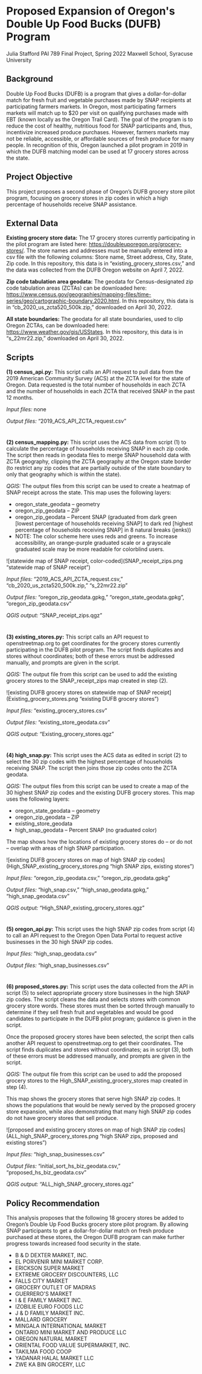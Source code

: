 # Proposed Expansion of Oregon's Double Up Food Bucks (DUFB) Program
Julia Stafford
PAI 789 Final Project, Spring 2022
Maxwell School, Syracuse University

## Background

Double Up Food Bucks (DUFB) is a program that gives a dollar-for-dollar match for fresh fruit and vegetable purchases made by SNAP recipients at participating farmers markets. In Oregon, most participating farmers markets will match up to $20 per visit on qualifying purchases made with EBT (known locally as the Oregon Trail Card). The goal of the program is to reduce the cost of healthy, nutritious food for SNAP participants and, thus, incentivize increased produce purchases. However, farmers markets may not be reliable, accessible, or affordable sources of fresh produce for many people. In recognition of this, Oregon launched a pilot program in 2019 in which the DUFB matching model can be used at 17 grocery stores across the state.

## Project Objective

This project proposes a second phase of Oregon’s DUFB grocery store pilot program, focusing on grocery stores in zip codes in which a high percentage of households receive SNAP assistance.

## External Data

**Existing grocery store data:** The 17 grocery stores currently participating in the pilot program are listed here: https://doubleuporegon.org/grocery-stores/. The store names and addresses must be manually entered into a csv file with the following columns: Store name, Street address, City, State, Zip code. In this repository, this data is in “existing_grocery_stores.csv,” and the data was collected from the DUFB Oregon website on April 7, 2022.

**Zip code tabulation area geodata:** The geodata for Census-designated zip code tabulation areas (ZCTAs) can be downloaded here: https://www.census.gov/geographies/mapping-files/time-series/geo/cartographic-boundary.2020.html. In this repository, this data is in “cb_2020_us_zcta520_500k.zip,” downloaded on April 30, 2022.

**All state boundaries:** The geodata for all state boundaries, used to clip Oregon ZCTAs, can be downloaded here: https://www.weather.gov/gis/USStates. In this repository, this data is in “s_22mr22.zip,” downloaded on April 30, 2022.

## Scripts

**(1) census_api.py:** This script calls an API request to pull data from the 2019 American Community Survey (ACS) at the ZCTA level for the state of Oregon. Data requested is the total number of households in each ZCTA and the number of households in each ZCTA that received SNAP in the past 12 months.

*Input files:* none

*Output files:* “2019_ACS_API_ZCTA_request.csv”

#

**(2) census_mapping.py:** This script uses the ACS data from script (1) to calculate the percentage of households receiving SNAP in each zip code. The script then reads in geodata files to merge SNAP household data with ZCTA geography, clipping the ZCTA geography at the Oregon state border (to restrict any zip codes that are partially outside of the state boundary to only that geography which is within the state).

*QGIS:* The output files from this script can be used to create a heatmap of SNAP receipt across the state. This map uses the following layers:
-	oregon_state_geodata – geometry
-	oregon_zip_geodata – ZIP
-	oregon_zip_geodata – Percent SNAP (graduated from dark green [lowest percentage of households receiving SNAP] to dark red [highest percentage of households receiving SNAP] in 8 natural breaks (jenks))
-	NOTE: The color scheme here uses reds and greens. To increase accessibility, an orange-purple graduated scale or a grayscale graduated scale may be more readable for colorblind users.

![statewide map of SNAP receipt, color-coded](SNAP_receipt_zips.png “statewide map of SNAP receipt”)

*Input files:* “2019_ACS_API_ZCTA_request.csv,” “cb_2020_us_zcta520_500k.zip,” “s_22mr22.zip”

*Output files:* “oregon_zip_geodata.gpkg,” “oregon_state_geodata.gpkg”, “oregon_zip_geodata.csv”

*QGIS output:* “SNAP_receipt_zips.qgz”

#

**(3) existing_stores.py:** This script calls an API request to openstreetmap.org to get coordinates for the grocery stores currently participating in the DUFB pilot program. The script finds duplicates and stores without coordinates; both of these errors must be addressed manually, and prompts are given in the script.

*QGIS:* The output file from this script can be used to add the existing grocery stores to the SNAP_receipt_zips map created in step (2).

![existing DUFB grocery stores on statewide map of SNAP receipt](Existing_grocery_stores.png “existing DUFB grocery stores”)

*Input files:* “existing_grocery_stores.csv”

*Output files:* “existing_store_geodata.csv”

*QGIS output:* “Existing_grocery_stores.qgz”

#

**(4) high_snap.py:** This script uses the ACS data as edited in script (2) to select the 30 zip codes with the highest percentage of households receiving SNAP. The script then joins those zip codes onto the ZCTA geodata.

*QGIS:* The output files from this script can be used to create a map of the 30 highest SNAP zip codes and the existing DUFB grocery stores. This map uses the following layers:
-	oregon_state_geodata – geometry
-	oregon_zip_geodata – ZIP
-	existing_store_geodata
-	high_snap_geodata – Percent SNAP (no graduated color)

The map shows how the locations of existing grocery stores do – or do not – overlap with areas of high SNAP participation.

![existing DUFB grocery stores on map of high SNAP zip codes](High_SNAP_existing_grocery_stores.png “high SNAP zips, existing stores”)

*Input files:* “oregon_zip_geodata.csv,” “oregon_zip_geodata.gpkg”

*Output files:* “high_snap.csv,” “high_snap_geodata.gpkg,” “high_snap_geodata.csv”

*QGIS output:* “High_SNAP_existing_grocery_stores.qgz”

#

**(5) oregon_api.py:** This script uses the high SNAP zip codes from script (4) to call an API request to the Oregon Open Data Portal to request active businesses in the 30 high SNAP zip codes. 

*Input files:* “high_snap_geodata.csv”

*Output files:* “high_snap_businesses.csv”

#

**(6) proposed_stores.py:** This script uses the data collected from the API in script (5) to select appropriate grocery store businesses in the high SNAP zip codes. The script cleans the data and selects stores with common grocery store words. These stores must then be sorted through manually to determine if they sell fresh fruit and vegetables and would be good candidates to participate in the DUFB pilot program; guidance is given in the script.

Once the proposed grocery stores have been selected, the script then calls another API request to openstreetmap.org to get their coordinates. The script finds duplicates and stores without coordinates; as in script (3), both of these errors must be addressed manually, and prompts are given in the script.

*QGIS:* The output file from this script can be used to add the proposed grocery stores to the High_SNAP_existing_grocery_stores map created in step (4).

This map shows the grocery stores that serve high SNAP zip codes. It shows the populations that would be newly served by the proposed grocery store expansion, while also demonstrating that many high SNAP zip codes do not have grocery stores that sell produce.

![proposed and existing grocery stores on map of high SNAP zip codes](ALL_high_SNAP_grocery_stores.png “high SNAP zips, proposed and existing stores”)

*Input files:* “high_snap_businesses.csv” 

*Output files:* “initial_sort_hs_biz_geodata.csv,” “proposed_hs_biz_geodata.csv”

*QGIS output:* “ALL_high_SNAP_grocery_stores.qgz”

## Policy Recommendation

This analysis proposes that the following 18 grocery stores be added to Oregon’s Double Up Food Bucks grocery store pilot program. By allowing SNAP participants to get a dollar-for-dollar match on fresh produce purchased at these stores, the Oregon DUFB program can make further progress towards increased food security in the state.

-	B & D DEXTER MARKET, INC.
-	EL PORVENIR MINI MARKET CORP.
-	ERICKSON SUPER MARKET
-	EXTREME GROCERY DISCOUNTERS, LLC
-	FALLS CITY MARKET
-	GROCERY OUTLET OF MADRAS
-	GUERRERO'S MARKET
-	I & E FAMILY MARKET INC.
-	IZOBILIE EURO FOODS LLC
-	J & D FAMILY MARKET INC.
-	MALLARD GROCERY
-	MINGALA INTERNATIONAL MARKET
-	ONTARIO MINI MARKET AND PRODUCE LLC
-	OREGON NATURAL MARKET
-	ORIENTAL FOOD VALUE SUPERMARKET, INC.
-	TAKILMA FOOD COOP
-	YADANAR HALAL MARKET LLC
-	ZWE KA BIN GROCERY, LLC